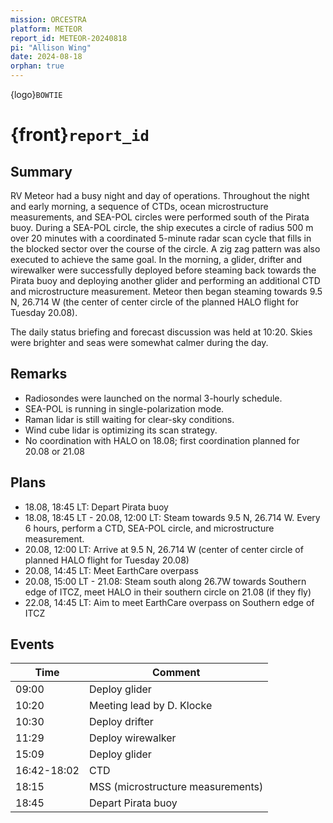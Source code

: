 ```yaml
---
mission: ORCESTRA
platform: METEOR
report_id: METEOR-20240818
pi: "Allison Wing"
date: 2024-08-18
orphan: true
---
```


{logo}`BOWTIE`

# {front}`report_id`

## Summary

RV Meteor had a busy night and day of operations. Throughout the night and early morning, a sequence of CTDs, ocean microstructure measurements, and SEA-POL circles were performed south of the Pirata buoy. During a SEA-POL circle, the ship executes a circle of radius 500 m over 20 minutes with a coordinated 5-minute radar scan cycle that fills in the blocked sector over the course of the circle. A zig zag pattern was also executed to achieve the same goal. In the morning, a glider, drifter and wirewalker were successfully deployed before steaming back towards the Pirata buoy and deploying another glider and performing an additional CTD and microstructure measurement. Meteor then began steaming towards 9.5 N, 26.714 W (the center of center circle of the planned HALO flight for Tuesday 20.08).

The daily status briefing and forecast discussion was held at 10:20. Skies were brighter and seas were somewhat calmer during the day.

## Remarks

- Radiosondes were launched on the normal 3-hourly schedule. 
- SEA-POL is running in single-polarization mode.
- Raman lidar is still waiting for clear-sky conditions.
- Wind cube lidar is optimizing its scan strategy. 
- No coordination with HALO on 18.08; first coordination planned for 20.08 or 21.08 

## Plans

- 18.08, 18:45 LT: Depart Pirata buoy 
- 18.08, 18:45 LT - 20.08, 12:00 LT: Steam towards 9.5 N, 26.714 W. Every 6 hours, perform a CTD, SEA-POL circle, and microstructure measurement.
- 20.08, 12:00 LT: Arrive at 9.5 N, 26.714 W (center of center circle of planned HALO flight for Tuesday 20.08)
- 20.08, 14:45 LT: Meet EarthCare overpass 
- 20.08, 15:00 LT - 21.08: Steam south along 26.7W towards Southern edge of ITCZ, meet HALO in their southern circle on 21.08 (if they fly)
- 22.08, 14:45 LT: Aim to meet EarthCare overpass on Southern edge of ITCZ

## Events

Time | Comment
--- | ---
09:00 | Deploy glider
10:20 | Meeting lead by D. Klocke
10:30 | Deploy drifter
11:29 | Deploy wirewalker
15:09 | Deploy glider
16:42-18:02 | CTD
18:15 | MSS (microstructure measurements)
18:45 | Depart Pirata buoy

